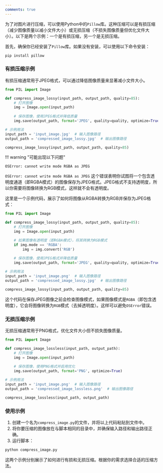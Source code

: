 ```yaml
---
comments: true
---
```


为了对图片进行压缩，可以使用Python中的`Pillow`库。这种压缩可以是有损压缩（减少图像质量以减小文件大小）或无损压缩（不损失图像质量但优化文件大小）。以下是两个示例：一个是有损压缩，另一个是无损压缩。

首先，确保你已经安装了`Pillow`库。如果没有安装，可以使用以下命令安装：

```sh
pip install pillow
```

### 有损压缩示例

有损压缩通常用于JPEG格式，可以通过降低图像质量来显著减小文件大小。

```python
from PIL import Image

def compress_image_lossy(input_path, output_path, quality=85):
    # 打开图像
    img = Image.open(input_path)
    
    # 保存图像，使用JPEG格式并降低质量
    img.save(output_path, format='JPEG', quality=quality, optimize=True)

# 示例用法
input_path = 'input_image.jpg'  # 输入图像路径
output_path = 'compressed_image_lossy.jpg'  # 输出图像路径

compress_image_lossy(input_path, output_path, quality=85)
```

!!! warning "可能出现以下问题"

    OSError: cannot write mode RGBA as JPEG

`OSError: cannot write mode RGBA as JPEG` 这个错误表明你试图将一个包含透明度通道（即RGBA模式）的图像保存为JPEG格式。JPEG格式不支持透明度，所以你需要将图像转换为RGB模式，这样就不会有透明度。

这里是一个示例代码，展示了如何将图像从RGBA转换为RGB并保存为JPEG格式：

```python
from PIL import Image

def compress_image_lossy(input_path, output_path, quality=85):
    # 打开图像
    img = Image.open(input_path)

    # 如果图像有透明度（即RGBA模式），将其转换为RGB模式
    if img.mode == 'RGBA':
        img = img.convert('RGB')
    
    # 保存图像，使用JPEG格式并降低质量
    img.save(output_path, format='JPEG', quality=quality, optimize=True)

# 示例用法
input_path = 'input_image.png'  # 输入图像路径
output_path = 'compressed_image_lossy.jpg'  # 输出图像路径

compress_image_lossy(input_path, output_path, quality=85)
```

这个代码在保存JPEG图像之前会检查图像模式，如果图像模式是`RGBA`（即包含透明度），它会将图像转换为`RGB`模式（去掉透明度）。这样可以避免`OSError`错误。

### 无损压缩示例

无损压缩通常用于PNG格式，优化文件大小但不损失图像质量。

```python
from PIL import Image

def compress_image_lossless(input_path, output_path):
    # 打开图像
    img = Image.open(input_path)
    
    # 保存图像，使用PNG格式并启用优化
    img.save(output_path, format='PNG', optimize=True)

# 示例用法
input_path = 'input_image.png'  # 输入图像路径
output_path = 'compressed_image_lossless.png'  # 输出图像路径

compress_image_lossless(input_path, output_path)
```

### 使用示例

1. 创建一个名为`compress_image.py`的文件，并将以上代码粘贴到文件中。
2. 将你要压缩的图像放在与脚本相同的目录中，并确保输入路径和输出路径正确。
3. 运行脚本：

```sh
python compress_image.py
```

这两个示例分别展示了如何进行有损和无损压缩。根据你的需求选择合适的压缩方法。